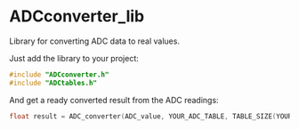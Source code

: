 # ADCconverter_lib
 Library for converting ADC data to real values.
 
Just add the library to your project:
 
 ```C
#include "ADCconverter.h"
#include "ADCtables.h"
 ```
 
 And get a ready converted result from the ADC readings:
 
 ```C
 float result = ADC_converter(ADC_value, YOUR_ADC_TABLE, TABLE_SIZE(YOUR_ADC_TABLE));
  ```
